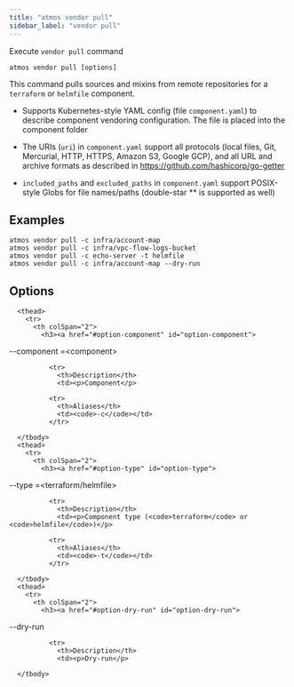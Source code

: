 ```yaml
---
title: "atmos vendor pull"
sidebar_label: "vendor pull"
---
```


Execute `vendor pull` command

```shell
atmos vendor pull [options]
```

This command pulls sources and mixins from remote repositories for a `terraform` or `helmfile` component.

- Supports Kubernetes-style YAML config (file `component.yaml`) to describe component vendoring configuration. The file is placed into the component folder

- The URIs (`uri`) in `component.yaml` support all protocols (local files, Git, Mercurial, HTTP, HTTPS, Amazon S3, Google GCP), and all URL and archive formats as described in https://github.com/hashicorp/go-getter

- `included_paths` and `excluded_paths` in `component.yaml` support POSIX-style Globs for file names/paths (double-star ** is supported as well)
## Examples

```shell
atmos vendor pull -c infra/account-map
atmos vendor pull -c infra/vpc-flow-logs-bucket
atmos vendor pull -c echo-server -t helmfile
atmos vendor pull -c infra/account-map --dry-run
```

## Options


<table className="reference-table">
  
      <thead>
        <tr>
          <th colSpan="2">
            <h3><a href="#option-component" id="option-component">
  --component
  <span class="option-spec"> =&lt;component&gt;</span>
</a></h3>
          </th>
        </tr>
      </thead>
      <tbody>
        
              <tr>
                <th>Description</th>
                <td><p>Component</p>
</td>
              </tr>
             
              <tr>
                <th>Aliases</th>
                <td><code>-c</code></td>
              </tr>
             
      </tbody>
      <thead>
        <tr>
          <th colSpan="2">
            <h3><a href="#option-type" id="option-type">
  --type
  <span class="option-spec"> =&lt;terraform/helmfile&gt;</span>
</a></h3>
          </th>
        </tr>
      </thead>
      <tbody>
        
              <tr>
                <th>Description</th>
                <td><p>Component type (<code>terraform</code> or <code>helmfile</code>)</p>
</td>
              </tr>
             
              <tr>
                <th>Aliases</th>
                <td><code>-t</code></td>
              </tr>
             
      </tbody>
      <thead>
        <tr>
          <th colSpan="2">
            <h3><a href="#option-dry-run" id="option-dry-run">
  --dry-run
  
</a></h3>
          </th>
        </tr>
      </thead>
      <tbody>
        
              <tr>
                <th>Description</th>
                <td><p>Dry-run</p>
</td>
              </tr>
              
      </tbody>
</table>

